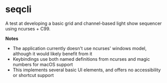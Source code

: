 # seqcli

A test at developing a basic grid and channel-based light show sequencer using ncurses + C99.

**Notes**

- The application currently doesn't use ncurses' windows model, although it would likely benefit from it
- Keybindings use both named definitions from ncurses and magic numbers for macOS support
- This implements several basic UI elements, and offers no accessibility or shortcut support
